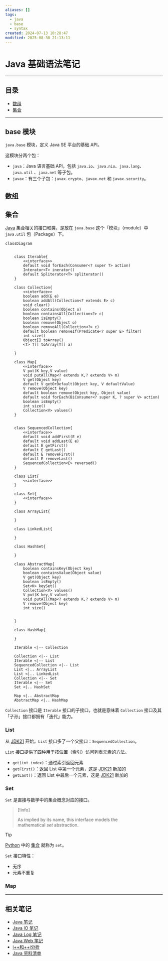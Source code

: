 ```yaml
---
aliases: []
tags:
  - java
  - base
  - syntax
created: 2024-07-13 10:28:47
modified: 2025-08-30 21:13:11
---
```


# Java 基础语法笔记

---

## 目录

* [数组](#数组)
* [集合](#集合)

---

## base 模块

`java.base` 模块，定义 Java SE 平台的基础 API。

这模块分两个包：

* `java`：Java 语言基础 API，包括 `java.io`、`java.nio`、`java.lang`、`java.util` 、`java.net` 等子包。
* `javax`：有三个子包：`javax.crypto`、`javax.net` 和 `javax.security`。

## 数组

## 集合

[Java](Java_Note.md) 集合相关的接口和类，是放在 `java.base` 这个「模块」（module）中 `java.util` 包（Package）下。

```mermaid
classDiagram


	class Iterable{
		<<interface>>
		default void forEach(Consumer<? super T> action)
		Interator<T> inerator()
		default Spliterator<T> spliterator()
	}

	class Collection{
		<<interface>>
		boolean add(E e)
		boolean addAll(Collection<? extends E> c)
		void clear()
		boolean contains(Object o)
		boolean containsAll(Collection<?> c)
		boolean isEmpty()
		boolean remove(Object o)
		boolean removeAll(Collection<?> c)
		default boolean removeIf(Predicate<? super E> filter)
		int size()
		Object[] toArray()
		<T> T[] toArray(T[] a)
		
	}

	class Map{
		<<interface>>
		V put(K key,V value)
		void putAll(Map<? extends K,? extends V> m)
		V get(Object key)
		default V getOrDefault(Object key, V defaultValue)
		V remove(Object key)
		default boolean remove(Object key, Object value)
		default void forEach(BiConsumer<? super K, ? super V> action)
		boolean isEmpty()
		int size()
		Collection<V> values()
	}


	class SequencedCollection{
		<<interface>>
		default void addFirst(E e)
		default void addLast(E e)
		default E getFirst()
		default E getLast()
		default E removeFirst()
		default E removeLast()
		SequencedCollection<E> reversed()	
	}

	class List{
		<<interface>>
	}

	class Set{
		<<interface>>
	}

	class ArrayList{
	
	}

	class LinkedList{
		
	}

	class HashSet{
		
	}

	class AbstractMap{
		boolean containsKey(Object key)
		boolean containsValue(Object value)
		V get(Object key)
		boolean isEmpty()
		Set<K> keySet()
		Collection<V> values()
		V put(K key,V value)
		void putAll(Map<? extends K,? extends V> m)
		V remove(Object key)
		int size()
		
		
	}

	class HashMap{
		
	}

	Iterable <|-- Collection

	Collection <|-- List
	Iterable <|-- List
	SequencedCollection <|-- List
	List <|.. ArrayList
	List <|.. LinkedList
	Collection <|-- Set
	Iterable <|-- Set
	Set <|.. HashSet

	Map <|.. AbstractMap
	AbstractMap <|.. HashMap

```

`Collection` 接口是 `Iterable` 接口的子接口，也就是意味着 `Collection` 接口及其「子孙」接口都拥有「迭代」能力。

### List

从 [JDK21](Java_Note.md#JDK21) 开始，`List` 接口多了一个父接口：`SequencedCollection`。

`List` 接口提供了四种用于按位置（索引）访问列表元素的方法。

* `get(int index)`：通过索引返回元素
* `getFirst()`：返回 List 中第一个元素，这是 [JDK21](Java_Note.md#JDK21) 新加的
* `getLast()`：返回 List 中最后一个元素，这是 [JDK21](Java_Note.md#JDK21) 新加的

### Set

`Set` 是直接与数学中的集合概念对应的接口。

> [!info] 
> 
> As implied by its name, this interface models the mathematical *set* abstraction.

> [!tip] 
> 
> [Python](../Python/Python_Note.md) 中的 [集合](../Python/Python_Syntax.md#集合) 就称为 `set`。

`Set` 接口特性：

* 无序
* 元素不重复

### Map

---

## 相关笔记

* [Java 笔记](Java_Note.md)
* [Java IO 笔记](Java_IO_Note.md)
* [Java Log 笔记](Java_Log_Note.md)
* [Java Web 笔记](Java_Servlet_Note.md)
* [i++和++i分析](i++和++i分析.md)
* [Java 资料清单](Java_Material.md)


